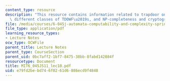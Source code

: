 ```yaml
---
content_type: resource
description: "This resource contains information related to trapdoor one-way functions,\
  \ different classes of TDOWF\u2019s, and NP-completeness and cryptography."
file: /media/courses/6-045j-automata-computability-and-complexity-spring-2011/e79fd2bebd746f0261d6886ecd9f4848_MIT6_045JS11_lec18.pdf
file_type: application/pdf
learning_resource_types:
- Lecture Notes
ocw_type: OCWFile
parent_title: Lecture Notes
parent_type: CourseSection
parent_uid: 0bc7aff2-1bf7-8475-38bb-8fabd142084f
resourcetype: Document
title: MIT6_045JS11_lec18.pdf
uid: e79fd2be-bd74-6f02-61d6-886ecd9f4848
---
```

